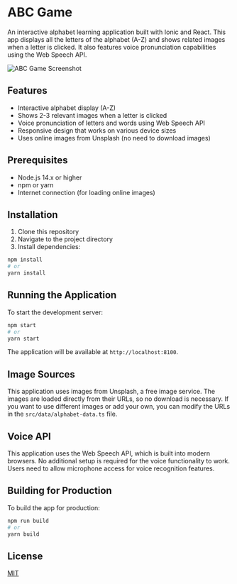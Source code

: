 # ABC Game

An interactive alphabet learning application built with Ionic and React. This app displays all the letters of the alphabet (A-Z) and shows related images when a letter is clicked. It also features voice pronunciation capabilities using the Web Speech API.

![ABC Game Screenshot](../screenshot/Screenshot%202025-04-06%20191646.png)

## Features

- Interactive alphabet display (A-Z)
- Shows 2-3 relevant images when a letter is clicked
- Voice pronunciation of letters and words using Web Speech API
- Responsive design that works on various device sizes
- Uses online images from Unsplash (no need to download images)

## Prerequisites

- Node.js 14.x or higher
- npm or yarn
- Internet connection (for loading online images)

## Installation

1. Clone this repository
2. Navigate to the project directory
3. Install dependencies:

```bash
npm install
# or
yarn install
```

## Running the Application

To start the development server:

```bash
npm start
# or
yarn start
```

The application will be available at `http://localhost:8100`.

## Image Sources

This application uses images from Unsplash, a free image service. The images are loaded directly from their URLs, so no download is necessary. If you want to use different images or add your own, you can modify the URLs in the `src/data/alphabet-data.ts` file.

## Voice API

This application uses the Web Speech API, which is built into modern browsers. No additional setup is required for the voice functionality to work. Users need to allow microphone access for voice recognition features.

## Building for Production

To build the app for production:

```bash
npm run build
# or
yarn build
```

## License

[MIT](LICENSE)
